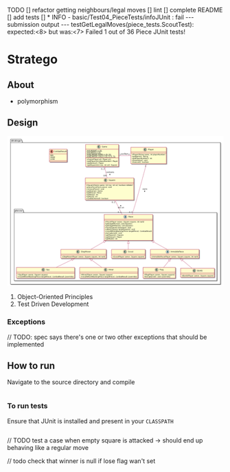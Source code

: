 TODO
[] refactor getting neighbours/legal moves
[] lint
[] complete README
[] add tests
[] * INFO - basic/Test04_PieceTests/infoJUnit : fail
--- submission output ---
testGetLegalMoves(piece_tests.ScoutTest): expected:<8> but was:<7>
Failed 1 out of 36 Piece JUnit tests!

# Stratego

## About
- polymorphism
## Design
![UML Diagram](uml-diagram.png "UML Diagram")

1. Object-Oriented Principles
2. Test Driven Development


### Exceptions
// TODO: spec says there's one or two other exceptions that should be implemented



## How to run
Navigate to the source directory and compile
```bash

```

### To run tests
Ensure that JUnit is installed and present in your `CLASSPATH`

```bash
```

// TODO test a case when empty square is attacked -> should end up behaving like a regular move

// todo check that winner is null if lose flag wan't set 

